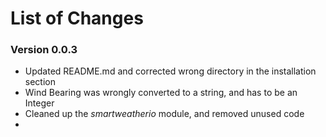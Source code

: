 # List of Changes

### Version 0.0.3
* Updated README.md and corrected wrong directory in the installation section
* Wind Bearing was wrongly converted to a string, and has to be an Integer
* Cleaned up the *smartweatherio* module, and removed unused code
*
